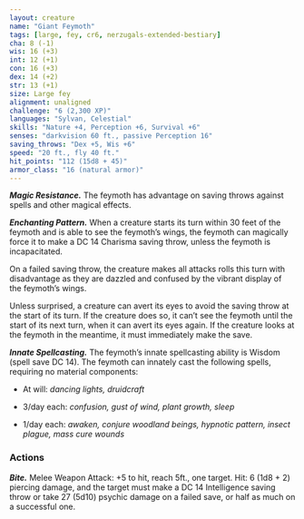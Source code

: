 ```yaml
---
layout: creature
name: "Giant Feymoth"
tags: [large, fey, cr6, nerzugals-extended-bestiary]
cha: 8 (-1)
wis: 16 (+3)
int: 12 (+1)
con: 16 (+3)
dex: 14 (+2)
str: 13 (+1)
size: Large fey
alignment: unaligned
challenge: "6 (2,300 XP)"
languages: "Sylvan, Celestial"
skills: "Nature +4, Perception +6, Survival +6"
senses: "darkvision 60 ft., passive Perception 16"
saving_throws: "Dex +5, Wis +6"
speed: "20 ft., fly 40 ft."
hit_points: "112 (15d8 + 45)"
armor_class: "16 (natural armor)"
---
```


***Magic Resistance.*** The feymoth has advantage on
saving throws against spells and other magical
effects.

***Enchanting Pattern.*** When a creature starts its turn
within 30 feet of the feymoth and is able to see the
feymoth’s wings, the feymoth can magically force it
to make a DC 14 Charisma saving throw, unless the
feymoth is incapacitated.

On a failed saving throw, the creature makes all
attacks rolls this turn with disadvantage as they are
dazzled and confused by the vibrant display of the
feymoth’s wings.

Unless surprised, a creature can avert its eyes to
avoid the saving throw at the start of its turn. If the
creature does so, it can’t see the feymoth until the
start of its next turn, when it can avert its eyes
again. If the creature looks at the feymoth in the
meantime, it must immediately make the save.

***Innate Spellcasting.*** The feymoth’s innate
spellcasting ability is Wisdom (spell save DC 14).
The feymoth can innately cast the following spells,
requiring no material components:

* At will: <i>dancing lights, druidcraft</i>

* 3/day each: <i>confusion, gust of wind, plant growth, sleep</i>

* 1/day each: <i>awaken, conjure woodland beings, hypnotic pattern, insect plague, mass cure wounds</i>

### Actions

***Bite.*** Melee Weapon Attack: +5 to hit, reach 5ft.,
one target. Hit: 6 (1d8 + 2) piercing damage, and
the target must make a DC 14 Intelligence saving
throw or take 27 (5d10) psychic damage on a
failed save, or half as much on a successful one.
